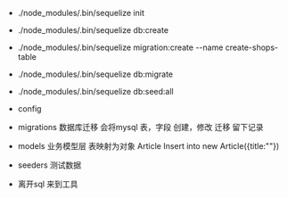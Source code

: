 - ./node_modules/.bin/sequelize init
- ./node_modules/.bin/sequelize db:create
- ./node_modules/.bin/sequelize migration:create --name create-shops-table
- ./node_modules/.bin/sequelize db:migrate
- ./node_modules/.bin/sequelize db:seed:all
- config
- migrations  数据库迁移
  会将mysql 表，字段 创建，修改 迁移 留下记录
- models  业务模型层
  表映射为对象
  Article
  Insert into
  new Article({title:""})
- seeders 
  测试数据

- 离开sql 来到工具
